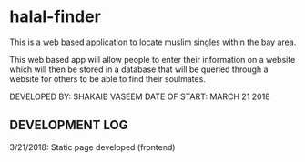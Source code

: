 # halal-finder
This is a web based application to locate muslim singles within the bay area.

This web based app will allow people to enter their information on a website which will then be stored in a database that will be queried through a website for others to be able to find their soulmates.

DEVELOPED BY: SHAKAIB VASEEM
DATE OF START: MARCH 21 2018

DEVELOPMENT LOG
-------------------------------------------------------------------------------
3/21/2018: Static page developed (frontend)

